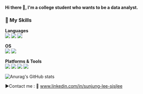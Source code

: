 
#### Hi there 👋, I'm a college student who wants to be a data analyst.


### 💪 My Skills
__Languages__  
<img src="https://img.shields.io/badge/Python-3776AB?style=flat-square&logo=Python&logoColor=white"/> <img src="https://img.shields.io/badge/R-276DC3?style=flat-square&logo=R&logoColor=white"/> <img src="https://img.shields.io/badge/SQL-4479A1?style=flat-square&logo=SQL&logoColor=white"/>

__OS__  
<img src="https://img.shields.io/badge/Linux-FCC624?style=flat-square&logo=Linux&logoColor=white"/> <img src="https://img.shields.io/badge/Windows-0078D6?style=flat-square&logo=Windows&logoColor=white"/>

__Platforms & Tools__  
<img src="https://img.shields.io/badge/Microsoft SQL Server-CC2927?style=flat-square&logo=Microsoft SQL Server&logoColor=white"/> <img src="https://img.shields.io/badge/Git-F05032?style=flat-square&logo=Git&logoColor=white"/> <img src="https://img.shields.io/badge/Notion-000000?style=flat-square&logo=Notion&logoColor=white"/>  <img src="https://img.shields.io/badge/SPSS-052FAD?style=flat-square&logo=IBM&logoColor=white"/>

![Anurag's GitHub stats](https://github-readme-stats.vercel.app/api?username=sjsjlee&show_icons=true&theme=radical)

▶Contact me : 📧 www.linkedin.com/in/sunjung-lee-sjsjlee

